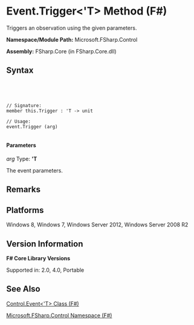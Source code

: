 # Event.Trigger<'T> Method (F#)

Triggers an observation using the given parameters.

**Namespace/Module Path:** Microsoft.FSharp.Control

**Assembly:** FSharp.Core (in FSharp.Core.dll)


## Syntax



```




// Signature:
member this.Trigger : 'T -> unit

// Usage:
event.Trigger (arg)


```





#### Parameters
*arg*
Type: **'T**


The event parameters.




## Remarks

## Platforms
Windows 8, Windows 7, Windows Server 2012, Windows Server 2008 R2


## Version Information
**F# Core Library Versions**

Supported in: 2.0, 4.0, Portable




## See Also
[Control.Event&#60;'T&#62; Class &#40;F&#35;&#41;](Control.Event%5B%27T%5D-Class-%5BFSharp%5D.md)

[Microsoft.FSharp.Control Namespace &#40;F&#35;&#41;](Microsoft.FSharp.Control-Namespace-%5BFSharp%5D.md)

